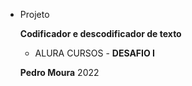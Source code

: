 * Projeto 

  **Codificador e descodificador de texto**

  - ALURA CURSOS - **DESAFIO I**

  **Pedro Moura** 2022

  
